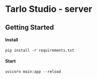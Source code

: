 # Tarlo Studio - server

## Getting Started

#### Install

```
pip install -r requirements.txt
```

#### Start

```
uvicorn main:app --reload
```

